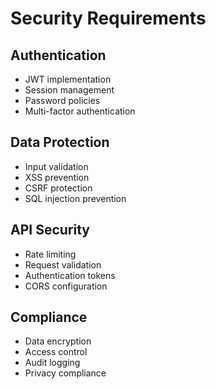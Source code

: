 # Security Requirements

## Authentication
- JWT implementation
- Session management
- Password policies
- Multi-factor authentication

## Data Protection
- Input validation
- XSS prevention
- CSRF protection
- SQL injection prevention

## API Security
- Rate limiting
- Request validation
- Authentication tokens
- CORS configuration

## Compliance
- Data encryption
- Access control
- Audit logging
- Privacy compliance